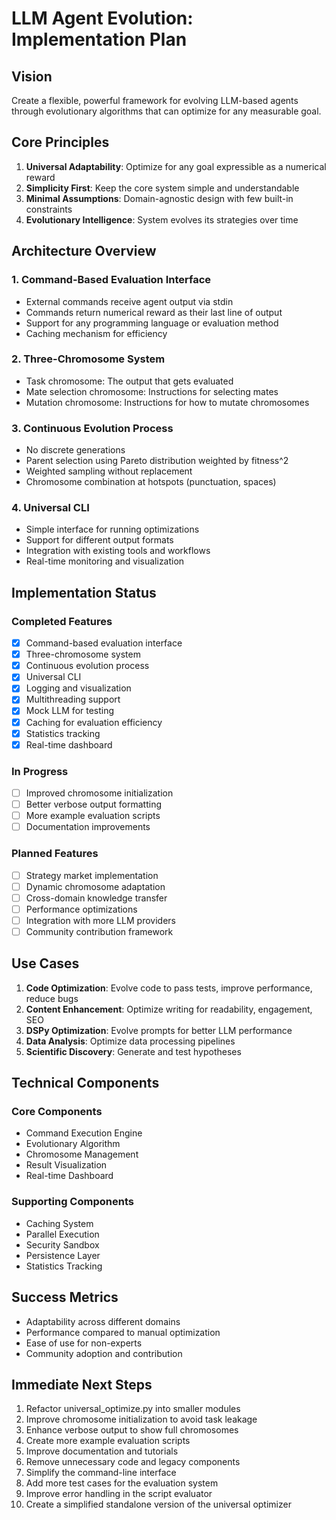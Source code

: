 # LLM Agent Evolution: Implementation Plan

## Vision
Create a flexible, powerful framework for evolving LLM-based agents through evolutionary algorithms that can optimize for any measurable goal.

## Core Principles
1. **Universal Adaptability**: Optimize for any goal expressible as a numerical reward
2. **Simplicity First**: Keep the core system simple and understandable
3. **Minimal Assumptions**: Domain-agnostic design with few built-in constraints
4. **Evolutionary Intelligence**: System evolves its strategies over time

## Architecture Overview

### 1. Command-Based Evaluation Interface
- External commands receive agent output via stdin
- Commands return numerical reward as their last line of output
- Support for any programming language or evaluation method
- Caching mechanism for efficiency

### 2. Three-Chromosome System
- Task chromosome: The output that gets evaluated
- Mate selection chromosome: Instructions for selecting mates
- Mutation chromosome: Instructions for how to mutate chromosomes

### 3. Continuous Evolution Process
- No discrete generations
- Parent selection using Pareto distribution weighted by fitness^2
- Weighted sampling without replacement
- Chromosome combination at hotspots (punctuation, spaces)

### 4. Universal CLI
- Simple interface for running optimizations
- Support for different output formats
- Integration with existing tools and workflows
- Real-time monitoring and visualization

## Implementation Status

### Completed Features
- [x] Command-based evaluation interface
- [x] Three-chromosome system
- [x] Continuous evolution process
- [x] Universal CLI
- [x] Logging and visualization
- [x] Multithreading support
- [x] Mock LLM for testing
- [x] Caching for evaluation efficiency
- [x] Statistics tracking
- [x] Real-time dashboard

### In Progress
- [ ] Improved chromosome initialization
- [ ] Better verbose output formatting
- [ ] More example evaluation scripts
- [ ] Documentation improvements

### Planned Features
- [ ] Strategy market implementation
- [ ] Dynamic chromosome adaptation
- [ ] Cross-domain knowledge transfer
- [ ] Performance optimizations
- [ ] Integration with more LLM providers
- [ ] Community contribution framework

## Use Cases
1. **Code Optimization**: Evolve code to pass tests, improve performance, reduce bugs
2. **Content Enhancement**: Optimize writing for readability, engagement, SEO
3. **DSPy Optimization**: Evolve prompts for better LLM performance
4. **Data Analysis**: Optimize data processing pipelines
5. **Scientific Discovery**: Generate and test hypotheses

## Technical Components

### Core Components
- Command Execution Engine
- Evolutionary Algorithm
- Chromosome Management
- Result Visualization
- Real-time Dashboard

### Supporting Components
- Caching System
- Parallel Execution
- Security Sandbox
- Persistence Layer
- Statistics Tracking

## Success Metrics
- Adaptability across different domains
- Performance compared to manual optimization
- Ease of use for non-experts
- Community adoption and contribution

## Immediate Next Steps
1. Refactor universal_optimize.py into smaller modules
2. Improve chromosome initialization to avoid task leakage
3. Enhance verbose output to show full chromosomes
4. Create more example evaluation scripts
5. Improve documentation and tutorials
6. Remove unnecessary code and legacy components
7. Simplify the command-line interface
8. Add more test cases for the evaluation system
9. Improve error handling in the script evaluator
10. Create a simplified standalone version of the universal optimizer

